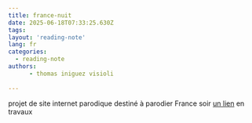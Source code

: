 ```yaml
---
title: france-nuit
date: 2025-06-18T07:33:25.630Z
tags:
layout: 'reading-note'
lang: fr
categories: 
  - reading-note
authors:
      - thomas iniguez visioli 
      
---
```

projet de site internet parodique destiné à parodier France soir 
<a href="https://france-nuit.github.io/article/">un lien</a>
en travaux
